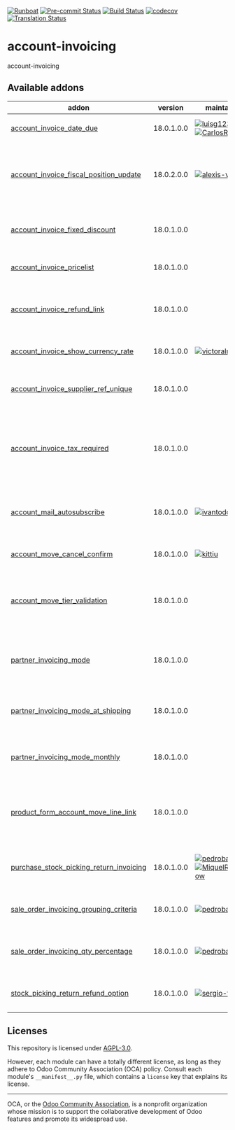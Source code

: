 
[![Runboat](https://img.shields.io/badge/runboat-Try%20me-875A7B.png)](https://runboat.odoo-community.org/builds?repo=OCA/account-invoicing&target_branch=18.0)
[![Pre-commit Status](https://github.com/OCA/account-invoicing/actions/workflows/pre-commit.yml/badge.svg?branch=18.0)](https://github.com/OCA/account-invoicing/actions/workflows/pre-commit.yml?query=branch%3A18.0)
[![Build Status](https://github.com/OCA/account-invoicing/actions/workflows/test.yml/badge.svg?branch=18.0)](https://github.com/OCA/account-invoicing/actions/workflows/test.yml?query=branch%3A18.0)
[![codecov](https://codecov.io/gh/OCA/account-invoicing/branch/18.0/graph/badge.svg)](https://codecov.io/gh/OCA/account-invoicing)
[![Translation Status](https://translation.odoo-community.org/widgets/account-invoicing-18-0/-/svg-badge.svg)](https://translation.odoo-community.org/engage/account-invoicing-18-0/?utm_source=widget)

<!-- /!\ do not modify above this line -->

# account-invoicing

account-invoicing

<!-- /!\ do not modify below this line -->

<!-- prettier-ignore-start -->

[//]: # (addons)

Available addons
----------------
addon | version | maintainers | summary
--- | --- | --- | ---
[account_invoice_date_due](account_invoice_date_due/) | 18.0.1.0.0 | [![luisg123v](https://github.com/luisg123v.png?size=30px)](https://github.com/luisg123v) [![CarlosRoca13](https://github.com/CarlosRoca13.png?size=30px)](https://github.com/CarlosRoca13) | Update Invoice's Due Date
[account_invoice_fiscal_position_update](account_invoice_fiscal_position_update/) | 18.0.2.0.0 | [![alexis-via](https://github.com/alexis-via.png?size=30px)](https://github.com/alexis-via) | Changing the fiscal position of an invoice will auto-update invoice lines
[account_invoice_fixed_discount](account_invoice_fixed_discount/) | 18.0.1.0.0 |  | Allows to apply fixed amount discounts in invoices.
[account_invoice_pricelist](account_invoice_pricelist/) | 18.0.1.0.0 |  | Add partner pricelist on invoices
[account_invoice_refund_link](account_invoice_refund_link/) | 18.0.1.0.0 |  | Show links between refunds and their originator invoices.
[account_invoice_show_currency_rate](account_invoice_show_currency_rate/) | 18.0.1.0.0 | [![victoralmau](https://github.com/victoralmau.png?size=30px)](https://github.com/victoralmau) | Show currency rate in invoices.
[account_invoice_supplier_ref_unique](account_invoice_supplier_ref_unique/) | 18.0.1.0.0 |  | Checks that supplier invoices are not entered twice
[account_invoice_tax_required](account_invoice_tax_required/) | 18.0.1.0.0 |  | This module adds functional a check on invoice to force user to set tax on invoice line.
[account_mail_autosubscribe](account_mail_autosubscribe/) | 18.0.1.0.0 | [![ivantodorovich](https://github.com/ivantodorovich.png?size=30px)](https://github.com/ivantodorovich) | Automatically subscribe partners to their company's invoices
[account_move_cancel_confirm](account_move_cancel_confirm/) | 18.0.1.0.0 | [![kittiu](https://github.com/kittiu.png?size=30px)](https://github.com/kittiu) | Account Move Cancel Confirm
[account_move_tier_validation](account_move_tier_validation/) | 18.0.1.0.0 |  | Extends the functionality of Account Moves to support a tier validation process.
[partner_invoicing_mode](partner_invoicing_mode/) | 18.0.1.0.0 |  | Base module for handling multiple partner invoicing mode
[partner_invoicing_mode_at_shipping](partner_invoicing_mode_at_shipping/) | 18.0.1.0.0 |  | Create invoices automatically when goods are shipped.
[partner_invoicing_mode_monthly](partner_invoicing_mode_monthly/) | 18.0.1.0.0 |  | Create invoices automatically on a monthly basis.
[product_form_account_move_line_link](product_form_account_move_line_link/) | 18.0.1.0.0 |  | Adds a button on product forms to access Journal Items
[purchase_stock_picking_return_invoicing](purchase_stock_picking_return_invoicing/) | 18.0.1.0.0 | [![pedrobaeza](https://github.com/pedrobaeza.png?size=30px)](https://github.com/pedrobaeza) [![MiquelRForgeFlow](https://github.com/MiquelRForgeFlow.png?size=30px)](https://github.com/MiquelRForgeFlow) | Add an option to refund returned pickings
[sale_order_invoicing_grouping_criteria](sale_order_invoicing_grouping_criteria/) | 18.0.1.0.0 | [![pedrobaeza](https://github.com/pedrobaeza.png?size=30px)](https://github.com/pedrobaeza) | Sales order invoicing grouping criteria
[sale_order_invoicing_qty_percentage](sale_order_invoicing_qty_percentage/) | 18.0.1.0.0 | [![pedrobaeza](https://github.com/pedrobaeza.png?size=30px)](https://github.com/pedrobaeza) | Sales order invoicing by percentage of the quantity
[stock_picking_return_refund_option](stock_picking_return_refund_option/) | 18.0.1.0.0 | [![sergio-teruel](https://github.com/sergio-teruel.png?size=30px)](https://github.com/sergio-teruel) | Update the refund options in pickings

[//]: # (end addons)

<!-- prettier-ignore-end -->

## Licenses

This repository is licensed under [AGPL-3.0](LICENSE).

However, each module can have a totally different license, as long as they adhere to Odoo Community Association (OCA)
policy. Consult each module's `__manifest__.py` file, which contains a `license` key
that explains its license.

----
OCA, or the [Odoo Community Association](http://odoo-community.org/), is a nonprofit
organization whose mission is to support the collaborative development of Odoo features
and promote its widespread use.

